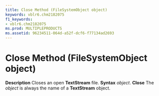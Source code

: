 ```yaml
---
title: Close Method (FileSystemObject object)
keywords: vblr6.chm2182075
f1_keywords:
- vblr6.chm2182075
ms.prod: MULTIPLEPRODUCTS
ms.assetid: 96234511-064d-a52f-dcf6-f77134ad2693
---
```



# Close Method (FileSystemObject object)



 **Description**
Closes an open  **TextStream** file.
 **Syntax**
 _object_. **Close**
The  _object_ is always the name of a **TextStream** object.

